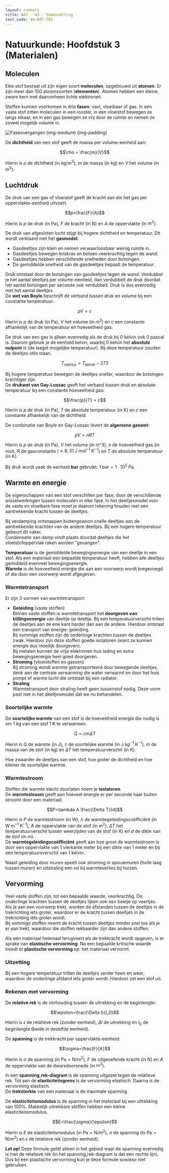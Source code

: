 ```yaml
---
layout: summary
title: NAT - H3 - Samenvatting
test_code: 4A-NAT-T05
---
```


# Natuurkunde: Hoofdstuk 3 (Materialen)

## Moleculen

Elke stof bestaat uit zijn eigen soort **moleculen**, opgebouwd uit **atomen**. Er zijn meer dan 100 atoomsoorten (**elementen**). Atomen hebben een kleine, zware kern met daaromheen lichte elektronen.

Stoffen kunnen voorkomen in drie **fasen**: vast, vloeibaar of gas. In een vaste stof zitten moleculen in een rooster, in een vloeistof bewegen ze langs elkaar, en in een gas bewegen ze vrij door de ruimte en nemen ze zoveel mogelijk volume in.

![Faseovergangen (img-medium) (img-padding)](images/nat_h3h5_fase.jpg)

De **dichtheid** van een stof geeft de massa per volume-eenheid aan:

$$\rho = \frac{m}{V}$$

Hierin is $\rho$ de dichtheid (in $\text{kg}/\text{m}^3$), $m$ de massa (in $\text{kg}$) en $V$ het volume (in $\text{m}^3$).

## Luchtdruk

De druk van een gas of vloeistof geeft de kracht aan die het gas per oppervlakte-eenheid uitvoert.

$$p=\frac{F}{A}$$

Hierin is $p$ de druk (in $\text{Pa}$), $F$ de kracht (in $\text{N}$) en $A$ de oppervlakte (in $\text{m}^2$).

De druk van afgesloten lucht stijgt bij hogere dichtheid en temperatuur. Dit wordt verklaard met het **gasmodel**:

- Gasdeeltjes zijn klein en nemen verwaarloosbaar weinig ruimte in.
- Gasdeeltjes bewegen kriskras en botsen veerkrachtig tegen de wand.
- Gasdeeltjes hebben verschillende snelheden door botsingen.
- De gemiddelde snelheid van de gasdeeltjes bepaalt de temperatuur.

Druk ontstaat door de botsingen van gasdeeltjes tegen de wand. Verdubbel je het aantal deeltjes per volume-eenheid, dan verdubbelt de druk doordat het aantal botsingen per seconde ook verdubbelt. Druk is dus evenredig met het aantal deeltjes.  
De **wet van Boyle** beschrijft dit verband tussen druk en volume bij een constante temperatuur:

$$pV = c$$

Hierin is $p$ de druk (in $\text{Pa}$), $V$ het volume (in $\text{m}^3$) en $c$ een constante afhankelijk van de temperatuur en hoeveelheid gas.

De druk van een gas is alleen evenredig als de druk bij 0 kelvin ook 0 pascal is. Daarom gebruik je de eenheid kelvin, waarbij 0 kelvin het **absolute nulpunt** is (de laagst mogelijke temperatuur). Bij deze temperatuur zouden de deeltjes stils staan.

$$T_\text{celcius} = T_\text{kelvin} - 273$$

Bij hogere temperatuur bewegen de deeltjes sneller, waardoor de botsingen krachtiger zijn.  
De **drukwet van Gay-Lussac** geeft het verband tussen druk en absolute temperatuur bij een constante hoeveelheid gas:

$$\frac{p}{T} = c$$

Hierin is $p$ de druk (in $\text{Pa}$), $T$ de absolute temperatuur (in $\text{K}$) en $c$ een constante afhankelijk van de dichtheid.

De combinatie van Boyle en Gay-Lussac levert de **algemene gaswet**:

$$pV = nRT$$

Hierin is $p$ de druk (in $\text{Pa}$), $V$ het volume (in $\text{m^3}$), $n$ de hoeveelheid gas (in $\text{mol}$), $R$ de gasconstante ($\approx 8{,}31\ \text{J} \ \text{mol}^{-1} \ \text{K}^{-1}$) en $T$ de absolute temperatuur (in $\text{K}$).

Bij druk wordt vaak de eenheid **bar** gebruikt: $1 \ \text{bar} = 1 \cdot 10^5 \ \text{Pa}$.

## Warmte en energie

De eigenschappen van een stof verschillen per fase, door de verschillende wisselwerkingen tussen moleculen in elke fase. In het deeltjesmodel voor de vaste en vloeibare fase moet je daarom rekening houden met een aantrekkende kracht tussen de deeltjes.

Bij verdamping ontsnappen buitengewoon snelle deeltjes aan de aantrekkende krachten van de andere deeltjes. Bij een hogere temperatuur gebeurt dit vaker.  
Condensatie van damp vindt plaats doordat deeltjes die het vloeistofoppervlak raken worden "gevangen".

**Temperatuur** is de gemiddelde bewegingsenergie van een deeltje in een stof. Als een materiaal een bepaalde temperatuur heeft, hebben alle deeltjes gemiddeld evenveel bewegingsenergie.  
**Warmte** is de hoeveelheid energie die aan een voorwerp wordt toegevoegd of die door een voorwerp wordt afgegeven.

### Warmtetransport

Er zijn 3 vormen van warmtetransport:

- **Geleiding** (vaste stoffen)  
  Binnen vaste stoffen is warmtetransport het **doorgeven van trillingsenergie** van deeltje op deeltje. Bij een temperatuurverschil trillen de deeltjes aan de ene kant harder dan aan de andere. Hierdoor ontstaat een transport van energie: geleiding.  
  Bij sommige stoffen zijn de onderlinge krachten tussen de deeltjes zwak. Hierdoor zijn deze stoffen goede isolatoren (want ze kunnen energie dus moeilijk doorgeven).  
  Bij metalen kunnen de vrije elektronen hun lading en extra bewegingsenergie heel goed doorgeven.
- **Stroming** (vloeistoffen en gassen)  
  Bij stroming wordt warmte getransporteerd door bewegende deeltjes, denk aan de centrale verwarming die water verwarmt en door het huis pompt of warme lucht die ontstaat bij een radiator.
- **Straling**  
  Warmtetransport door straling heeft geen tussenstof nodig. Deze vorm past niet in het deeltjesmodel dat we nu behandelen.

### Soortelijke warmte

De **soortelijke warmte** van een stof is de hoeveelheid energie die nodig is om 1 kg van een stof 1 K te verwarmen.

$$Q=cm\Delta T$$

Hierin is $Q$ de warmte (in $\text{J}$), $c$ de soortelijke warmte (in $\text{J} \ \text{kg}^{-1} \ \text{K}^{-1}$), $m$ de massa van de stof (in $\text{kg}$) en $\Delta T$ het temperatuurverschil (in $\text{K}$).

Hoe zwaarder de deeltjes van een stof, hoe groter de dichtheid en hoe kleiner de soortelijke warmte.

### Warmtestroom

Stoffen die warmte slecht doorlaten noem je **isolatoren**.  
De **warmtestroom** geeft aan hoeveel energie er per seconde naar buiten stroomt door een materiaal.

$$P=\lambda A \frac{\Delta T}{d}$$

Hierin is $P$ de warmtestroom (in $\text{W}$), $\lambda$ de warmtegeleidingscoëfficiënt (in $\text{W} \ \text{m}^{-1} \ \text{K}^{-1}$), $A$ de oppervlakte van de stof (in $\text{m}^2$), $\Delta T$ het temperatuurverschil tussen weerzijden van de stof (in $\text{K}$) en $d$ de dikte van de stof (in $\text{m}$).  
De **warmtegeleidingscoëfficiënt** geeft aan hoe groot de warmtestroom is door een oppervlakte van 1 vierkante meter bij een dikte van 1 meter en bij een temperatuursverschil van 1 kelvin.

Naast geleiding door muren speelt ook stroming in spouwmuren (holle laag tussen muren) en uitstraling een rol bij warmteverlies bij huizen.

## Vervorming

Veel vaste stoffen zijn, tot een bepaalde waarde, veerkrachtig. De onderlinge krachten tussen de deeltjes lijken ook een beetje op veertjes.  
Als je aan een voorwerp trekt, worden de afstanden tussen de deeltjes in de trekrichting iets groter, waardoor er de kracht tussen deeltjes in de trekrichting iets groter wordt.  
Bij sommige stoffen neemt de kracht tussen deeltjes minder snel toe als je er aan trekt, waardoor die stoffen rekbaarder zijn dan andere stoffen.

Als een materiaal helemaal terugveert als de trekkracht wordt opgeven, is er sprake van **elastische vervorming**. Na een bepaalde kritische waarde treedt er **plastische vervorming** op: het materiaal vervormt.

### Uitzetting

Bij een hogere temperatuur trillen de deeltjes verder heen en weer, waardoor de onderlinge afstand iets groter wordt. Hierdoor zet een stof uit.

### Rekenen met vervorming

De **relative rek** is de verhouding tussen de uitrekking en de beginlengte:

$$\epsilon=\frac{\Delta l}{l_0}$$

Hierin is $\epsilon$ de relatieve rek (zonder eenheid), $\Delta l$ de uitrekking en $l_0$ de beginlengte (beide in dezelfde eenheid).

De **spanning** is de trekkracht per oppervlakte-eenheid:

$$\sigma=\frac{F}{A}$$

Hierin is $\sigma$ de spanning (in $\text{Pa}=\text{N}/\text{m}^2$), $F$ de uitgeoefende kracht (in $\text{N}$) en $A$ de oppervlakte van de dwarsdoorsnede (in $\text{m}^2$).

In een **spanning,rek-diagram** is de spanning uitgezet tegen de relatieve rek. Tot aan de **elasticiteitsgrens** is de vervorming elastisch. Daarna is de vervorming elastisch.  
De **treksterkte** van een materiaal is de maximale spanning.

De **elasticiteitsmodulus** is de spanning in het materiaal bij een uitrekking van 100%. Makkelijk uitrekbare stoffen hebben een kleine elasticiteitsmodulus.

$$E=\frac{\sigma}{\epsilon}$$

Hierin is $E$ de elasticiteitsmodulus (in $\text{Pa}=\text{N}/\text{m}^2$), $\sigma$ de spanning (in $\text{Pa}=\text{N}/\text{m}^2$) en $\epsilon$ de relatieve rek (zonder eenheid).

**Let op!** Deze formule geldt alleen in het gebied waar de spanning evenredig is met de relatieve rek (in het spanning,rek-diagram is dat een rechte lijn). Dus bij een plastische vervorming kun je deze formule sowieso niet gebruiken.
